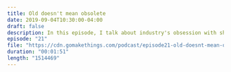 ```yaml
---
title: Old doesn't mean obsolete
date: 2019-09-04T10:30:00-04:00
draft: false
description: In this episode, I talk about industry's obsession with shiny new technology over older, stable solutions, and why that's a problem.
episode: "21"
file: "https://cdn.gomakethings.com/podcast/episode21-old-doesnt-mean-obsolete.mp3"
duration: "00:01:51"
length: "1514469"
---
```


